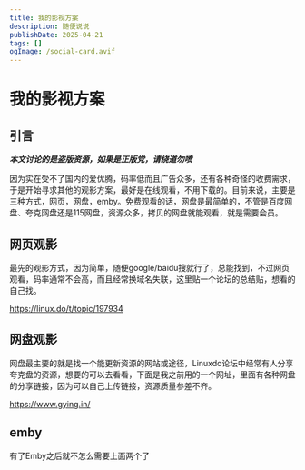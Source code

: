 ```yaml
---
title: 我的影视方案
description: 随便说说
publishDate: 2025-04-21
tags: []
ogImage: /social-card.avif
---
```

# 我的影视方案

## 引言

***本文讨论的是盗版资源，如果是正版党，请绕道勿喷***

因为实在受不了国内的爱优腾，码率低而且广告众多，还有各种奇怪的收费需求，于是开始寻求其他的观影方案，最好是在线观看，不用下载的。目前来说，主要是三种方式，网页，网盘，emby。免费观看的话，网盘是最简单的，不管是百度网盘、夸克网盘还是115网盘，资源众多，拷贝的网盘就能观看，就是需要会员。

## 网页观影

最先的观影方式，因为简单，随便google/baidu搜就行了，总能找到，不过网页观看，码率通常不会高，而且经常换域名失联，这里贴一个论坛的总结贴，想看的自己找。

<https://linux.do/t/topic/197934>

## 网盘观影

网盘最主要的就是找一个能更新资源的网站或途径，Linuxdo论坛中经常有人分享夸克盘的资源，想要的可以去看看，下面是我之前用的一个网址，里面有各种网盘的分享链接，因为可以自己上传链接，资源质量参差不齐。

<https://www.gying.in/>

## emby

有了Emby之后就不怎么需要上面两个了



